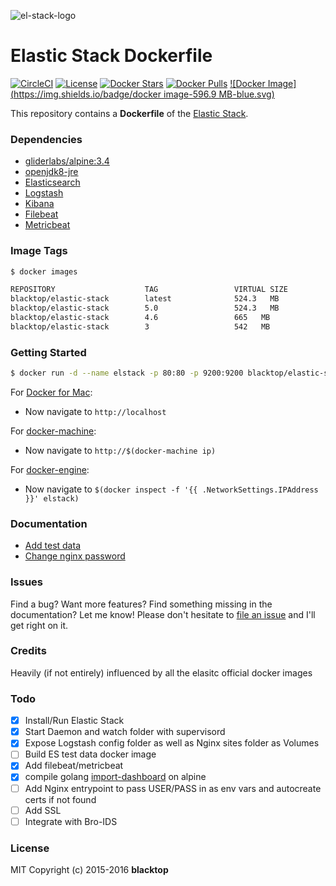 ![el-stack-logo](https://raw.githubusercontent.com/blacktop/docker-elastic-stack/master/docs/el_stack_logo.png)

Elastic Stack Dockerfile
========================

[![CircleCI](https://circleci.com/gh/blacktop/docker-elastic-stack.png?style=shield)](https://circleci.com/gh/blacktop/docker-elastic-stack) [![License](http://img.shields.io/:license-mit-blue.svg)](http://doge.mit-license.org) [![Docker Stars](https://img.shields.io/docker/stars/blacktop/elastic-stack.svg)](https://hub.docker.com/r/blacktop/elastic-stack/) [![Docker Pulls](https://img.shields.io/docker/pulls/blacktop/elastic-stack.svg)](https://hub.docker.com/r/blacktop/elastic-stack/) [![Docker Image](https://img.shields.io/badge/docker image-596.9 MB-blue.svg)](https://hub.docker.com/r/blacktop/elastic-stack/)

This repository contains a **Dockerfile** of the [Elastic Stack](https://www.elastic.co/products).

### Dependencies

-	[gliderlabs/alpine:3.4](https://index.docker.io/_/gliderlabs/alpine/)
-	[openjdk8-jre](https://pkgs.alpinelinux.org/package/v3.4/community/x86_64/openjdk8-jre)
-	[Elasticsearch](https://www.elastic.co/products/elasticsearch)
-	[Logstash](https://www.elastic.co/products/logstash)
-	[Kibana](https://www.elastic.co/products/kibana)
-	[Filebeat](https://www.elastic.co/products/beats/filebeat)
-	[Metricbeat](https://www.elastic.co/products/beats/metricbeat)

### Image Tags

```bash
$ docker images

REPOSITORY                    TAG                 VIRTUAL SIZE
blacktop/elastic-stack        latest              524.3   MB
blacktop/elastic-stack        5.0                 524.3   MB
blacktop/elastic-stack        4.6                 665   MB
blacktop/elastic-stack        3                   542   MB
```

### Getting Started

```bash
$ docker run -d --name elstack -p 80:80 -p 9200:9200 blacktop/elastic-stack
```

For [Docker for Mac](https://docs.docker.com/engine/installation/mac/):

 * Now navigate to `http://localhost`

For [docker-machine](https://docs.docker.com/machine/):

 * Now navigate to `http://$(docker-machine ip)`

For [docker-engine](https://docker.github.io/engine/installation/):

 * Now navigate to `$(docker inspect -f '{{ .NetworkSettings.IPAddress }}' elstack)`

### Documentation

 * [Add test data](docs/add-data.md)
 * [Change nginx password](docs/change-pass.md)

### Issues

Find a bug? Want more features? Find something missing in the documentation? Let me know! Please don't hesitate to [file an issue](https://github.com/blacktop/docker-elastic-stack/issues/new) and I'll get right on it.

### Credits

Heavily (if not entirely) influenced by all the elasitc official docker images

### Todo

-	[x] Install/Run Elastic Stack
-	[x] Start Daemon and watch folder with supervisord
-	[x] Expose Logstash config folder as well as Nginx sites folder as Volumes
- [ ] Build ES test data docker image
- [x] Add filebeat/metricbeat
- [x] compile golang [import-dashboard](https://github.com/elastic/beats/tree/master/libbeat/dashboards) on alpine
-	[ ] Add Nginx entrypoint to pass USER/PASS in as env vars and autocreate certs if not found
-	[ ] Add SSL
-	[ ] Integrate with Bro-IDS

### License

MIT Copyright (c) 2015-2016 **blacktop**
